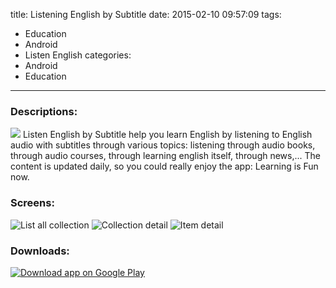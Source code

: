 title: Listening English by Subtitle
date: 2015-02-10 09:57:09
tags:
- Education
- Android
- Listen English
categories:
- Android
- Education
---
### Descriptions:
![][logo]
Listen English by Subtitle help you learn English by listening to English audio with subtitles through various topics: listening through audio books, through audio courses, through learning english itself, through news,... 
The content is updated daily, so you could really enjoy the app: Learning is Fun now.
<!-- more -->
### Screens:
![List all collection][img1]
![Collection detail][img2]
![Item detail][img3]

### Downloads:
[![Download app on Google Play](http://developer.android.com/images/brand/en_generic_rgb_wo_60.png)](https://play.google.com/store/apps/details?id=vocaja.com.audiobook)

[logo]: https://lh5.ggpht.com/YBoc3ygBO2ctqh1TKZ08t0caU5TiJ_qy0tTsb8WpPg9uem-0_fiwsGReka9o4-isT3c=w300
[img1]: https://lh3.ggpht.com/nnyVY4Qj7KxbnOlYmvmpIOl1mVZ_KdjnuoRhfTSh0IDMrEUnNo0vjiVT94Y5ueB_bA=h900
[img2]: https://lh5.ggpht.com/5853AsfmjbCZA_JugLbb7GXLcHDOSoD3r2Tymj1LlInd8dmDb-lXOSna6WECzbvnXg=h900
[img3]: https://lh4.ggpht.com/7QEyYMVz8fPnq964Sc7LV1bbV_y0C-CgUD617wGTj2euI-T99lXx9f2ynUUxwnqQNtI=h900